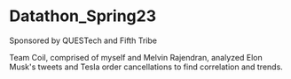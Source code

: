 # Datathon_Spring23
Sponsored by QUESTech and Fifth Tribe

Team Coil, comprised of myself and Melvin Rajendran, analyzed Elon Musk's tweets and Tesla order cancellations to find correlation and trends. 


